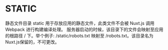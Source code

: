 # STATIC
静态文件目录 static 用于存放应用的静态文件，此类文件不会被 Nuxt.js 调用 Webpack 进行构建编译处理。 服务器启动的时候，该目录下的文件会映射至应用的根路径 / 下。举个例子: /static/robots.txt 映射至 /robots.txt。该目录名为Nuxt.js保留的，不可更改。